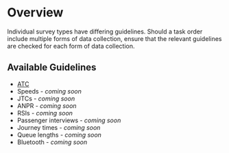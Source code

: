# Overview

Individual survey types have differing guidelines. Should a task order include multiple forms of data collection, ensure that the relevant guidelines are checked for each form of data collection.

## Available Guidelines

- [ATC](atc.md)
- Speeds - _coming soon_
- JTCs - _coming soon_
- ANPR - _coming soon_
- RSIs - _coming soon_
- Passenger interviews - _coming soon_
- Journey times - _coming soon_
- Queue lengths - _coming soon_
- Bluetooth - _coming soon_